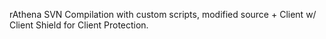 rAthena SVN Compilation with custom scripts, modified source + Client w/ Client Shield for Client Protection.